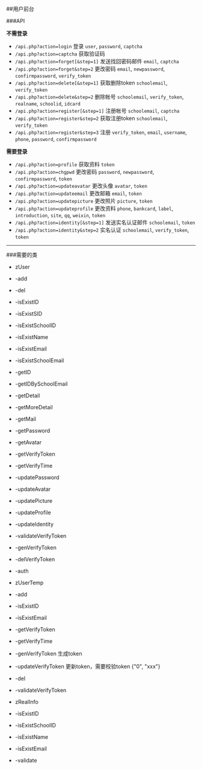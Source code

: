 ##用户前台

###API

**不需登录**
* `/api.php?action=login` 登录 `user`, `password`, `captcha`
* `/api.php?action=captcha` 获取验证码
* `/api.php?action=forget[&step=1]` 发送找回密码邮件 `email`, `captcha`
* `/api.php?action=forget&step=2` 更改密码 `email`, `newpassword`, `confirmpassword`, `verify_token`
* `/api.php?action=delete[&step=1]` 获取删除token `schoolemail`, `verify_token`
* `/api.php?action=delete&step=2` 删除帐号 `schoolemail`, `verify_token`, `realname`, `schoolid`, `idcard`
* `/api.php?action=register[&step=1]` 注册帐号  `schoolemail`, `captcha`
* `/api.php?action=register&step=2` 获取注册token `schoolemail`, `verify_token`
* `/api.php?action=register&step=3` 注册 `verify_token`, `email`, `username`, `phone`, `password`, `confirmpassword`

**需要登录**
* `/api.php?action=profile` 获取资料 `token`
* `/api.php?action=chgpwd` 更改密码 `password`, `newpassword`, `confirmpassword`, `token`
* `/api.php?action=updateavatar` 更改头像 `avatar`, `token`
* `/api.php?action=updateemail` 更改邮箱 `email`, `token`
* `/api.php?action=updatepicture` 更改照片 `picture`, `token`
* `/api.php?action=updateprofile` 更改资料 `phone`, `bankcard`, `label`, `introduction`, `site`, `qq`, `weixin`, `token`
* `/api.php?action=identity[&step=1]` 发送实名认证邮件 `schoolemail`, `token`
* `/api.php?action=identity&step=2` 实名认证 `schoolemail`, `verify_token`, `token`

***

###需要的类
* zUser
 * -add
 * -del
 * -isExistID
 * -isExistSID
 * -isExistSchoolID
 * -isExistName
 * -isExistEmail
 * -isExistSchoolEmail
 * -getID
 * -getIDBySchoolEmail
 * -getDetail
 * -getMoreDetail
 * -getMail
 * -getPassword
 * -getAvatar
 * -getVerifyToken
 * -getVerifyTime
 * -updatePassword
 * -updateAvatar
 * -updatePicture
 * -updateProfile
 * -updateIdentity
 * -validateVerifyToken
 * -genVerifyToken
 * -delVerifyToken
 * -auth
 
* zUserTemp
 * -add
 * -isExistID
 * -isExistEmail
 * -getVerifyToken
 * -getVerifyTime
 * -genVerifyToken 生成token
 * -updateVerifyToken 更新token，需要校验token {"0", "xxx"}
 * -del
 * -validateVerifyToken
 
* zRealInfo
 * -isExistID
 * -isExistSchoolID
 * -isExistName
 * -isExistEmail
 * -validate
